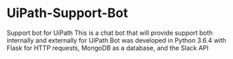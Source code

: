 # UiPath-Support-Bot
Support bot for UiPath
This is a chat bot that will provide support both internally and externally for UiPath
Bot was developed in Python 3.6.4 with Flask for HTTP requests, MongoDB as a database, and the Slack API
